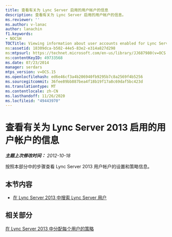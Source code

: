 ```yaml
---
title: 查看有关为 Lync Server 启用的用户帐户的信息
description: 查看有关为 Lync Server 启用的用户帐户的信息。
ms.reviewer: ''
ms.author: v-lanac
author: lanachin
f1.keywords:
- NOCSH
TOCTitle: Viewing information about user accounts enabled for Lync Server 2013
ms:assetid: 18309dca-b502-44e5-83e2-e314a827d298
ms:mtpsurl: https://technet.microsoft.com/en-us/library/JJ687980(v=OCS.15)
ms:contentKeyID: 49733568
ms.date: 07/23/2014
manager: serdars
mtps_version: v=OCS.15
ms.openlocfilehash: ed6e46cf3a4b206940fb9295b7c8a2569f4b5256
ms.sourcegitcommit: 36fee89bb887bea4f18b19f17a8c69daf5bc423d
ms.translationtype: MT
ms.contentlocale: zh-CN
ms.lasthandoff: 11/26/2020
ms.locfileid: "49443970"
---
```

# <a name="viewing-information-about-user-accounts-enabled-for-lync-server-2013"></a>查看有关为 Lync Server 2013 启用的用户帐户的信息

<div data-xmlns="http://www.w3.org/1999/xhtml">

<div class="topic" data-xmlns="http://www.w3.org/1999/xhtml" data-msxsl="urn:schemas-microsoft-com:xslt" data-cs="https://msdn.microsoft.com/">

<div data-asp="https://msdn2.microsoft.com/asp">



</div>

<div id="mainSection">

<div id="mainBody">

<span> </span>

_**主题上次修改时间：** 2012-10-18_

按照本部分中的步骤查看 Lync Server 2013 用户帐户的设置和策略信息。

<div>

## <a name="in-this-section"></a>本节内容

  - [在 Lync Server 2013 中搜索 Lync Server 用户](lync-server-2013-search-for-lync-server-users.md)

</div>

<div>

## <a name="related-sections"></a>相关部分

[在 Lync Server 2013 中分配每个用户的策略](lync-server-2013-assigning-per-user-policies.md)

</div>

</div>

<span> </span>

</div>

</div>

</div>

